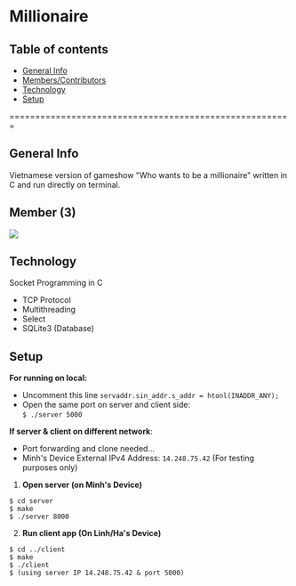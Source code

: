 # Millionaire

## Table of contents
* [General Info](#general-info)
* [Members/Contributors](#member-(3))
* [Technology](#technology)
* [Setup](#setup)

=======================================================

## General Info
Vietnamese version of gameshow "Who wants to be a millionaire" written in C and run directly on terminal.

## Member (3)
<a href="https://github.com/minhld99/Millionaire/graphs/contributors">
  <img src="https://contrib.rocks/image?repo=minhld99/Millionaire" />
</a>

## Technology
Socket Programming in C
* TCP Protocol
* Multithreading
* Select
* SQLite3 (Database)

## Setup
<b>For running on local:</b>
- Uncomment this line `servaddr.sin_addr.s_addr = htonl(INADDR_ANY);`
- Open the same port on server and client side:  
```$ ./server 5000```

<b>If server & client on different network</b>: 
- Port forwarding and clone needed...
- Minh's Device External IPv4 Address: `14.248.75.42` (For testing purposes only)

1. <b> Open server (on Minh's Device) </b>
```
$ cd server
$ make
$ ./server 8000
```

2. <b> Run client app (On Linh/Ha's Device) </b>
```
$ cd ../client
$ make
$ ./client
$ (using server IP 14.248.75.42 & port 5000)
```
